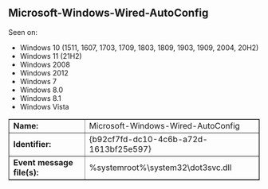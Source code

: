 ## Microsoft-Windows-Wired-AutoConfig

Seen on:
* Windows 10 (1511, 1607, 1703, 1709, 1803, 1809, 1903, 1909, 2004, 20H2)
* Windows 11 (21H2)
* Windows 2008
* Windows 2012
* Windows 7
* Windows 8.0
* Windows 8.1
* Windows Vista

<table border="1" class="docutils">
  <tbody>
    <tr>
      <td><b>Name:</b></td>
      <td>Microsoft-Windows-Wired-AutoConfig</td>
    </tr>
    <tr>
      <td><b>Identifier:</b></td>
      <td>{b92cf7fd-dc10-4c6b-a72d-1613bf25e597}</td>
    </tr>
    <tr>
      <td><b>Event message file(s):</b></td>
      <td>%systemroot%\system32\dot3svc.dll</td>
    </tr>
  </tbody>
</table>

&nbsp;

